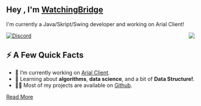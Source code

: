 <h2>Hey , I'm <a href="https://">WatchingBridge</a></h2>
<p>I'm currently a Java/Skript/Swing developer and working on Arial Client!
</p><img align="right" src="https://media1.giphy.com/media/13HgwGsXF0aiGY/giphy.gif" />
<p><a href="https://discord.gg/mpdhXuYp"><img src="https://img.shields.io/discord/736951354517356564?label=Discord&logo=https%3A%2F%2Fcdn3.iconfinder.com%2Fdata%2Ficons%2Fpopular-services-brands-vol-2%2F512%2Fdiscord-512.png&style=for-the-badge" alt="Discord"></a></a></p>
<h2>⚡️ A Few Quick Facts</h2>
<ul>
<li>🔭 I’m currently working on <a href="https://github.com/ArialClient">Arial Client</a>.</li>
<li>🧐 Learning about <strong>algorithms</strong>, <strong>data science</strong>, and a bit of <strong>Data Structure!</strong>.</li>
<li>👨‍💻 Most of my projects are available on <a href="https://github.com/WatchingBridge">Github</a>.</li>
</ul>
<p><a target="_blank" href="https://lukas.dev">Read More</a></p>
<p align="left">
